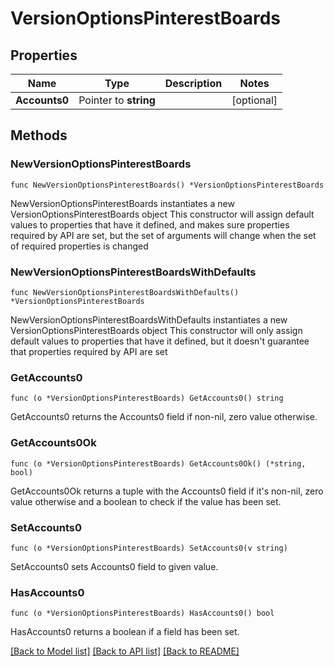 # VersionOptionsPinterestBoards

## Properties

Name | Type | Description | Notes
------------ | ------------- | ------------- | -------------
**Accounts0** | Pointer to **string** |  | [optional] 

## Methods

### NewVersionOptionsPinterestBoards

`func NewVersionOptionsPinterestBoards() *VersionOptionsPinterestBoards`

NewVersionOptionsPinterestBoards instantiates a new VersionOptionsPinterestBoards object
This constructor will assign default values to properties that have it defined,
and makes sure properties required by API are set, but the set of arguments
will change when the set of required properties is changed

### NewVersionOptionsPinterestBoardsWithDefaults

`func NewVersionOptionsPinterestBoardsWithDefaults() *VersionOptionsPinterestBoards`

NewVersionOptionsPinterestBoardsWithDefaults instantiates a new VersionOptionsPinterestBoards object
This constructor will only assign default values to properties that have it defined,
but it doesn't guarantee that properties required by API are set

### GetAccounts0

`func (o *VersionOptionsPinterestBoards) GetAccounts0() string`

GetAccounts0 returns the Accounts0 field if non-nil, zero value otherwise.

### GetAccounts0Ok

`func (o *VersionOptionsPinterestBoards) GetAccounts0Ok() (*string, bool)`

GetAccounts0Ok returns a tuple with the Accounts0 field if it's non-nil, zero value otherwise
and a boolean to check if the value has been set.

### SetAccounts0

`func (o *VersionOptionsPinterestBoards) SetAccounts0(v string)`

SetAccounts0 sets Accounts0 field to given value.

### HasAccounts0

`func (o *VersionOptionsPinterestBoards) HasAccounts0() bool`

HasAccounts0 returns a boolean if a field has been set.


[[Back to Model list]](../README.md#documentation-for-models) [[Back to API list]](../README.md#documentation-for-api-endpoints) [[Back to README]](../README.md)


